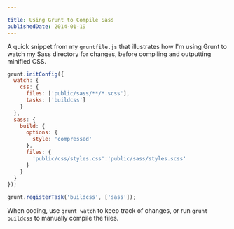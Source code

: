 ```yaml
---

title: Using Grunt to Compile Sass
publishedDate: 2014-01-19
---
```


A quick snippet from my `gruntfile.js` that illustrates how I'm using Grunt to watch my Sass directory for changes, before compiling and outputting minified CSS.

```js
grunt.initConfig({
  watch: {
    css: {
      files: ['public/sass/**/*.scss'],
      tasks: ['buildcss']
    }
  },
  sass: {
    build: {
      options: {
        style: 'compressed'
      },
      files: {
        'public/css/styles.css':'public/sass/styles.scss'
      }
    }
  }
});

grunt.registerTask('buildcss', ['sass']);
```

When coding, use `grunt watch` to keep track of changes, or run `grunt buildcss` to manually compile the files.
